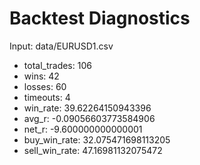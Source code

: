 # Backtest Diagnostics

Input: data/EURUSD1.csv

- total_trades: 106
- wins: 42
- losses: 60
- timeouts: 4
- win_rate: 39.62264150943396
- avg_r: -0.09056603773584906
- net_r: -9.600000000000001
- buy_win_rate: 32.075471698113205
- sell_win_rate: 47.16981132075472

